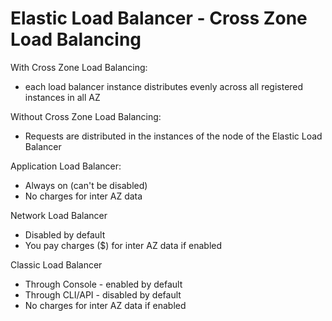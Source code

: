 # Elastic Load Balancer - Cross Zone Load Balancing

With Cross Zone Load Balancing:
- each load balancer instance distributes evenly across all registered instances in all AZ

Without Cross Zone Load Balancing:
- Requests are distributed in the instances of the node of the Elastic Load Balancer

Application Load Balancer:
- Always on (can't be disabled)
- No charges for inter AZ data

Network Load Balancer
- Disabled by default
- You pay charges ($) for inter AZ data if enabled

Classic Load Balancer
- Through Console - enabled by default
- Through CLI/API - disabled by default
- No charges for inter AZ data if enabled